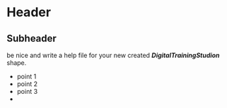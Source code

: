 # Header 
## Subheader 
be nice and write a help file for your new 
created ***DigitalTrainingStudion*** shape. 

  - point 1
  - point 2
  - point 3
  - 